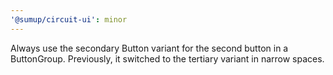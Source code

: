 ```yaml
---
'@sumup/circuit-ui': minor
---
```


Always use the secondary Button variant for the second button in a ButtonGroup. Previously, it switched to the tertiary variant in narrow spaces.
